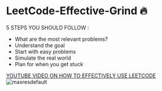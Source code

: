 # LeetCode-Effective-Grind :fire: 

5 STEPS YOU SHOULD FOLLOW :
* What are the most relevant problems?
* Understand the goal
* Start with easy problems
* Simulate the real world
* Plan for when you get stuck

[YOUTUBE VIDEO ON HOW TO EFFECTIVELY USE LEETCODE](https://youtu.be/GbyXxUDVeAo)
![maxresdefault](https://user-images.githubusercontent.com/72177954/132033772-772be30d-813a-4f3c-ba3a-3d3e58b40f3f.jpg)
